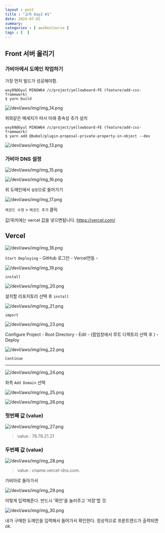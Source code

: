 ```yaml
---
layout : post
title : "교육 Day2 #1"
date: 2024-07-02
summary:
categories : [ awsDevCourse ]
tags : [  ]
---
```

## Front 서버 올리기 

### 가비아에서 도메인 작업하기 

가장 먼저 빌드가 성공해야함.

```shell
wxy89@Gyul MINGW64 /c/project/yellowboard-FE (feature/add-css-framework)
$ yarn build
```

![/devl/aws/img/img_14.png](/devl/aws/img/img_14.png)

위와같은 메세지가 떠서 아래 종속성 추가 설치 

```shell
wxy89@Gyul MINGW64 /c/project/yellowboard-FE (feature/add-css-framework)
$ yarn add @babel/plugin-proposal-private-property-in-object --dev
```

![/devl/aws/img/img_13.png](/devl/aws/img/img_13.png)


### 가비아 DNS 설정

![/devl/aws/img/img_15.png](/devl/aws/img/img_15.png)

![/devl/aws/img/img_16.png](/devl/aws/img/img_16.png)

위 도메인에서 `설정`으로 들어가기

![/devl/aws/img/img_17.png](/devl/aws/img/img_17.png)

`레코드 수정` > `레코드 추가` 클릭

값/위치에는 vercel 값을 넣으면됩니다. https://vercel.com/


## Vercel 

![/devl/aws/img/img_18.png](/devl/aws/img/img_18.png)

`Start Deploying` - GitHub 로그인 - Vercel연동 - 


![/devl/aws/img/img_19.png](/devl/aws/img/img_19.png)

`install`

![/devl/aws/img/img_20.png](/devl/aws/img/img_20.png)

설치할 리포지토리 선택 후 `install`

![/devl/aws/img/img_21.png](/devl/aws/img/img_21.png)

`import`

![/devl/aws/img/img_23.png](/devl/aws/img/img_23.png)

 Configure Project - Root Directory - Edit - (팝업창에서 루트 디렉토리 선택 후 ) - Deploy

![/devl/aws/img/img_22.png](/devl/aws/img/img_22.png)

`Continue`

---

![/devl/aws/img/img_24.png](/devl/aws/img/img_24.png)

좌측 `Add Domain` 선택

![/devl/aws/img/img_25.png](/devl/aws/img/img_25.png)

![/devl/aws/img/img_26.png](/devl/aws/img/img_26.png)


### 첫번째 값 (value)

![/devl/aws/img/img_27.png](/devl/aws/img/img_27.png)

> value : 76.76.21.21


### 두번째 값 (value)

![/devl/aws/img/img_28.png](/devl/aws/img/img_28.png)

> value : cname.vercel-dns.com.


가비아로 돌아가서

![/devl/aws/img/img_29.png](/devl/aws/img/img_29.png)

이렇게 입력해준다. 반드시 '확인'을 눌러주고 '저장'할 것.


![/devl/aws/img/img_30.png](/devl/aws/img/img_30.png)

내가 구매한 도메인을 입력해서 들어가서 확인한다.
정상적으로 프론트엔드가 출력되면 ok.
















